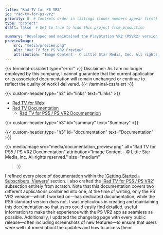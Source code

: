 ```yaml
---
title: "Rad TV for PS VR2"
id: "rad-tv-for-ps-vr2"
priority: 0  # Controls order in listings (lower numbers appear first)
type: "project"
draft: false  # Set to true to hide this project from production

summary: "Developed and maintained the PlayStation VR2 (PSVR2) version of Rad TV for PS5, a hybrid media streaming application—the first of its kind on the PS5."
previewImage:
    src: "media/preview.png"
    alt: "Rad TV for PS VR2 Preview"
    attribution: "Image Content - © Little Star Media, Inc. All rights reserved."
---
```


{{< terminal-css/alert type="error" >}}
    Disclaimer: As I am no longer employed by this company, I cannot guarantee that the current application or its associated documentation will remain unchanged or continue to reflect the quality of work I delivered.
{{< /terminal-css/alert >}}

{{< custom-header type="h2" id="links" text="Links" >}}
- [Rad TV for Web](https://radtv.com/)
- [Rad TV Documentation](https://docs.rad.live/rad)
    - [Rad TV for PS5 / PS VR2 Documentation](https://docs.rad.live/rad/getting-started-subscribers-viewers/rad-tv-for-ps5-ps-vr2)

{{< custom-header type="h3" id="summary" text="Summary" >}}

{{< custom-header type="h3" id="documentation" text="Documentation" >}}

{{< media/image
    src="media/documentation_preview.png"
    alt="Rad TV for PS5 / PS VR2 Documentation"
    attribution="Image Content - © Little Star Media, Inc. All rights reserved."
    size="medium"
>}}

I refined every piece of documentation within the ['Getting Started - Subscribers, Viewers'](https://docs.rad.live/rad/getting-started-subscribers-viewers) section. I also crafted the ['Rad TV for PS5 / PS VR2'](https://docs.rad.live/rad/getting-started-subscribers-viewers/rad-tv-for-ps5-ps-vr2) subsection entirely from scratch. Note that this documentation covers two different applications combined into one; at the time of writing, only the PS VR2 version—which I worked on—has dedicated documentation, while the PS5 standard version does not. I was meticulous in creating and maintaining this documentation so that users could easily find detailed, useful information to make their experience with the PS VR2 app as seamless as possible. Additionally, I updated the changelog page with every public release—often including screenshots of new features—to ensure that users were well informed about the updates and how to access them.
